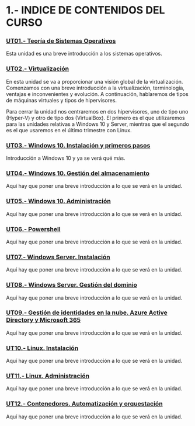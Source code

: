 # 1.- INDICE DE CONTENIDOS DEL CURSO

### [UT01.- Teoría de Sistemas Operativos](UT01_Teoria_SO/index_UT01.md)

Esta unidad es una breve introducción a los sistemas operativos. 

### [UT02.- Virtualización](UT02_Virtualización/index_UT02.md)

En esta unidad se va a proporcionar una visión global de la virtualización. Comenzamos con una breve introducción a la virtualización, terminología, ventajas e inconvenientes y evolución. A continuación, hablaremos de tipos de máquinas virtuales y tipos de hipervisores.

Para cerrar la unidad nos centraremos en dos hipervisores, uno de tipo uno (Hyper-V) y otro de tipo dos (VirtualBox). El primero es el que utilizaremos para las unidades relativas a Windows 10 y Server, mientras que el segundo es el que usaremos en el último trimestre con Linux.


### [UT03.- Windows 10. Instalación y primeros pasos](UT03_Win10_Instalación/index_UT03.md)

Introducción a Windows 10 y ya se verá qué más.


### [**UT04.- Windows 10. Gestión del almacenamiento**](UT04_Win10_Almacenamiento/index_UT04.md)

Aquí hay que poner una breve introducción a lo que se verá en la unidad.


### [**UT05.- Windows 10. Administración**](UT05_Win10_Administración/index_UT05.md)

Aquí hay que poner una breve introducción a lo que se verá en la unidad.


### [**UT06.- Powershell**](UT06_Powershell/index_UT06.md)

Aquí hay que poner una breve introducción a lo que se verá en la unidad.


### [**UT07.- Windows Server. Instalación**](UT07_WServer_Instalación/index_UT07.md)

Aquí hay que poner una breve introducción a lo que se verá en la unidad.


### [**UT08.- Windows Server. Gestión del dominio**](UT08_WServer_Dominio/index_UT08.md)

Aquí hay que poner una breve introducción a lo que se verá en la unidad.


### [**UT09.- Gestión de identidades en la nube. Azure Active Directory y Microsoft 365**](UT09_AzureAD/index_UT09.md)

Aquí hay que poner una breve introducción a lo que se verá en la unidad.


### [**UT10.- Linux. Instalación**](UT10_Linux_Instalación/index_UT10.md)

Aquí hay que poner una breve introducción a lo que se verá en la unidad.


### [**UT11.- Linux. Administración**](UT11_Linux_Administración/index_UT11.md)

Aquí hay que poner una breve introducción a lo que se verá en la unidad.


### [**UT12.- Contenedores. Automatización y orquestación**](UT12_Contenedores/index_UT12.md)

Aquí hay que poner una breve introducción a lo que se verá en la unidad.
